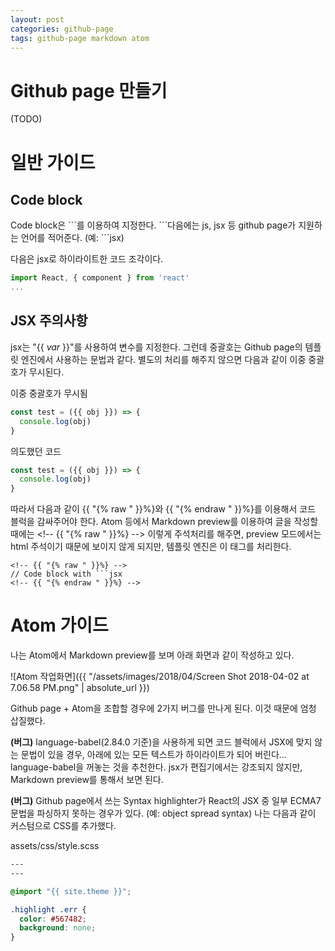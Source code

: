 ```yaml
---
layout: post
categories: github-page
tags: github-page markdown atom
---
```

# Github page 만들기

(TODO)

# 일반 가이드

## Code block

Code block은 \`\`\`를 이용하여 지정한다. \`\`\`다음에는 js, jsx 등 github page가 지원하는 언어를 적어준다. (예: \`\`\`jsx)

다음은 jsx로 하이라이트한 코드 조각이다.

```jsx
import React, { component } from 'react'
...
```

## JSX 주의사항

jsx는 "\{\{ *var* \}\}"를 사용하여 변수를 지정한다. 그런데 중괄호는 Github page의 템플릿 엔진에서 사용하는 문법과 같다. 별도의 처리를 해주지 않으면 다음과 같이 이중 중괄호가 무시된다.

이중 중괄호가 무시됨

```jsx
const test = ({{ obj }}) => {
  console.log(obj)
}
```

의도했던 코드

<!-- {% raw %} -->
```jsx
const test = ({{ obj }}) => {
  console.log(obj)
}
```
<!-- {% endraw %} -->

따라서 다음과 같이 {{ "{% raw " }}%}와 {{ "{% endraw " }}%}를 이용해서 코드 블럭을 감싸주어야 한다. Atom 등에서 Markdown preview를 이용하여 글을 작성할 때에는 <\!\-\- {{ "{% raw " }}%} \-\-> 이렇게 주석처리를 해주면, preview 모드에서는 html 주석이기 때문에 보이지 않게 되지만, 템플릿 엔진은 이 태그를 처리한다.

```
<!-- {{ "{% raw " }}%} -->
// Code block with ```jsx
<!-- {{ "{% endraw " }}%} -->
```

# Atom 가이드

나는 Atom에서 Markdown preview를 보며 아래 화면과 같이 작성하고 있다.

![Atom 작업화면]({{ "/assets/images/2018/04/Screen Shot 2018-04-02 at 7.06.58 PM.png" | absolute_url }})

Github page + Atom을 조합할 경우에 2가지 버그를 만나게 된다. 이것 때문에 엄청 삽질했다.

**(버그)** language-babel(2.84.0 기준)을 사용하게 되면 코드 블럭에서 JSX에 맞지 않는 문법이 있을 경우, 아래에 있는 모든 텍스트가 하이라이트가 되어 버린다... language-babel을 꺼놓는 것을 추천한다. jsx가 편집기에서는 강조되지 않지만, Markdown preview를 통해서 보면 된다.

**(버그)** Github page에서 쓰는 Syntax highlighter가 React의 JSX 중 일부 ECMA7 문법을 파싱하지 못하는 경우가 있다. (예: object spread syntax) 나는 다음과 같이 커스텀으로 CSS를 추가했다.

assets/css/style.scss

```css
---
---

@import "{{ site.theme }}";

.highlight .err {
  color: #567482;
  background: none;
}
```
